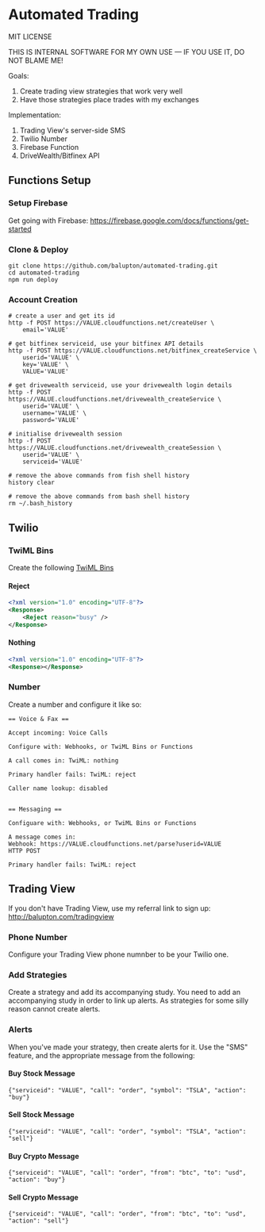 # Automated Trading

MIT LICENSE

THIS IS INTERNAL SOFTWARE FOR MY OWN USE — IF YOU USE IT, DO NOT BLAME ME!

Goals:

1. Create trading view strategies that work very well
2. Have those strategies place trades with my exchanges

Implementation:

1. Trading View's server-side SMS
2. Twilio Number
3. Firebase Function
4. DriveWealth/Bitfinex API


## Functions Setup

### Setup Firebase

Get going with Firebase:
https://firebase.google.com/docs/functions/get-started

### Clone & Deploy

```
git clone https://github.com/balupton/automated-trading.git
cd automated-trading
npm run deploy
```

### Account Creation

```
# create a user and get its id
http -f POST https://VALUE.cloudfunctions.net/createUser \
    email='VALUE'

# get bitfinex serviceid, use your bitfinex API details
http -f POST https://VALUE.cloudfunctions.net/bitfinex_createService \
    userid='VALUE' \
    key='VALUE' \
    VALUE='VALUE'

# get drivewealth serviceid, use your drivewealth login details
http -f POST https://VALUE.cloudfunctions.net/drivewealth_createService \
    userid='VALUE' \
    username='VALUE' \
    password='VALUE'

# initialise drivewealth session
http -f POST https://VALUE.cloudfunctions.net/drivewealth_createSession \
    userid='VALUE' \
    serviceid='VALUE'

# remove the above commands from fish shell history
history clear

# remove the above commands from bash shell history
rm ~/.bash_history
```



## Twilio

### TwiML Bins

Create the following [TwiML Bins](https://www.twilio.com/console/runtime/twiml-bins)

#### Reject

``` xml
<?xml version="1.0" encoding="UTF-8"?>
<Response>
    <Reject reason="busy" />
</Response>
```

#### Nothing

``` xml
<?xml version="1.0" encoding="UTF-8"?>
<Response></Response>
```


### Number

Create a number and configure it like so:

```
== Voice & Fax ==

Accept incoming: Voice Calls

Configure with: Webhooks, or TwiML Bins or Functions

A call comes in: TwiML: nothing

Primary handler fails: TwiML: reject

Caller name lookup: disabled


== Messaging ==

Configuare with: Webhooks, or TwiML Bins or Functions

A message comes in:
Webhook: https://VALUE.cloudfunctions.net/parse?userid=VALUE
HTTP POST

Primary handler fails: TwiML: reject
```



## Trading View

If you don't have Trading View, use my referral link to sign up:
http://balupton.com/tradingview


### Phone Number

Configure your Trading View phone numnber to be your Twilio one.

### Add Strategies

Create a strategy and add its accompanying study. You need to add an accompanying study in order to link up alerts. As strategies for some silly reason cannot create alerts.

### Alerts

When you've made your strategy, then create alerts for it. Use the "SMS" feature, and the appropriate message from the following:

#### Buy Stock Message

```
{"serviceid": "VALUE", "call": "order", "symbol": "TSLA", "action": "buy"}
```

#### Sell Stock Message

```
{"serviceid": "VALUE", "call": "order", "symbol": "TSLA", "action": "sell"}
```

#### Buy Crypto Message

```
{"serviceid": "VALUE", "call": "order", "from": "btc", "to": "usd", "action": "buy"}
```

#### Sell Crypto Message

```
{"serviceid": "VALUE", "call": "order", "from": "btc", "to": "usd", "action": "sell"}
```

